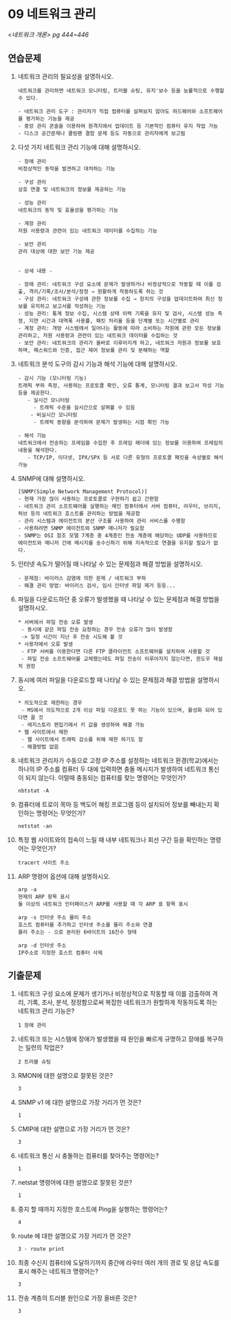 # 09 네트워크 관리

*<네트워크 개론> pg 444~446*



## 연습문제

1. 네트워크 관리의 필요성을 설명하시오.

   ```
   네트워크를 관리하면 네트워크 모니터링, 트러블 슈팅, 유지'보수 등을 능률적으로 수행할 수 있다.

   - 네트워크 관리 도구 : 관리자가 직접 컴퓨터를 살펴보지 않아도 하드웨어와 소프트웨어를 평가하는 기능을 제공
   - 중앙 관리 콘솔을 이용하여 원격지에서 업데이트 등 기본적인 컴퓨터 유지 작업 가능
   - 디스크 공간문제나 쿨링팬 결함 문제 등도 자동으로 관리자에게 보고됨
   ```

2. 다섯 가지 네트워크 관리 기능에 대해 설명하시오.

   ```
   - 장애 관리
   비정상적인 동작을 발견하고 대처하는 기능

   - 구성 관리
   상호 연결 및 네트워크의 정보를 제공하는 기능

   - 성능 관리
   네트워크의 동작 및 효율성을 평가하는 기능

   - 계정 관리
   자원 사용량과 관련이 있는 네트워크 데이터를 수집하는 기능

   - 보안 관리
   관리 대상에 대한 보안 기능 제공


   - 상세 내용 -

   - 장애 관리: 네트워크 구성 요소에 문제가 발생하거나 비정상적으로 작동할 때 이를 검출, 격리/기록/조사/분석/정정 → 원활하게 작동하도록 하는 것
   - 구성 관리: 네트워크 구성에 관한 정보를 수집 → 장치의 구성을 업데이트하여 최신 정보를 유지하고 보고서를 작성하는 기능
   - 성능 관리: 통계 정보 수집, 시스템 상태 이력 기록을 유지 및 검사, 시스템 성능 측정, 지연 시간과 대역폭 사용률, 패킷 처리율 등을 단계별 또는 시간별로 관리
   - 계정 관리: 개방 시스템에서 일어나는 활동에 따라 소비하는 자원에 관한 모든 정보를 관리하고, 자원 사용량과 관련이 있는 네트워크 데이터를 수집하는 것
   - 보안 관리: 네트워크의 관리가 올바로 이루어지게 하고, 네트워크 자원과 정보를 보호하며, 패스워드와 인증, 접근 제어 정보를 관리 및 분해하는 역할
   ```

3. 네트워크 분석 도구의 감시 기능과 해석 기능에 대해 설명하시오.

   ```
   - 감시 기능 (모니터링 기능)
   트래픽 부하 측정, 사용하는 프로토콜 확인, 오류 통계, 모니터링 결과 보고서 작성 기능 등을 제공한다.
      - 실시간 모니터링
   		- 트래픽 수준을 실시간으로 살펴볼 수 있음
       - 비실시간 모니터링
       	- 트래픽 동향을 분석하여 문제가 발생하는 시점 확인 가능

   - 해석 기능
   네트워크에서 전송하는 프레임을 수집한 후 프레임 헤더에 있는 정보를 이용하여 프레임의 내용을 해석한다.
      - TCP/IP, 이더넷, IPX/SPX 등 서로 다른 유형의 프로토콜 패킷을 속성별로 해석 가능
   ```

4. SNMP에 대해 설명하시오.

   ```
   [SNMP(Simple Network Management Protocol)]
   - 현재 가장 많이 사용하는 프로토콜로 구현하기 쉽고 간편함
   - 네트워크 관리 소프트웨어를 실행하는 메인 컴퓨터에서 서버 컴퓨터, 라우터, 브리지, 허브 등의 네트워크 호스트를 관리하는 방법을 제공함
   - 관리 시스템과 에이전트의 분산 구조를 사용하여 관리 서비스를 수행함
   - 사용하려면 SNMP 에이전트와 SNMP 매니저가 필요함
   - SNMP는 OSI 참조 모델 7계층 중 4계층인 전송 계층에 해당하는 UDP를 사용하므로 에이전트와 매니저 간에 메시지를 송수신하기 위해 지속적으로 연결을 유지할 필요가 없다.
   ```

5. 인터넷 속도가 떨어질 때 나타날 수 있는 문제점과 해결 방법을 설명하시오.

   ```
   - 문제점: 바이러스 감염에 의한 문제 / 네트워크 부하
   - 해결 관리 방법: 바이러스 검사, 임시 인터넷 파일 제거 등등...
   ```

6. 파일을 다운로드하던 중 오류가 발생했을 때 나타날 수 있는 문제점과 해결 방법을 설명하시오.

   ```
   * 서버에서 파일 전송 오류 발생
   	- 동시에 같은 파일 전송 요청하는 경우 전송 오류가 많이 발생함
   	-> 일정 시간이 지난 후 전송 시도해 볼 것
   * 사용자에서 오류 발생
   	- FTP 서버를 이용한다면 다른 FTP 클라이언트 소프트웨어를 설치하여 사용할 것
   	- 파일 전송 소프트웨어를 교체했는데도 파일 전송이 이루어지지 않는다면, 윈도우 재설치 권장
   ```

7. 동시에 여러 파일을 다운로드할 때 나타날 수 있는 문제점과 해결 방법을 설명하시오.

   ```
   * 의도적으로 제한하는 경우
   	- MS에서 의도적으로 2개 이상 파일 다운로드 못 하는 기능이 있으며, 활성화 되어 있다면 끌 것
   	- 레지스토리 편집기에서 키 값을 생성하여 해결 가능
   * 웹 사이트에서 제한
   	- 웹 사이트에서 트래픽 감소를 위해 제한 하기도 함
   	- 해결방법 없음
   ```

8. 네트워크 관리자가 수동으로 고정 IP 주소를 설정하는 네트워크 환경(학교)에서는 하나의 IP 주소를 컴퓨터 두 대에 입력하면 충돌 메시지가 발생하여 네트워크 통신이 되지 않는다. 이럴때 충동되는 컴퓨터를 찾는 명령어는 무엇인가?

   ```
   nbtstat -A
   ```

9.  컴퓨터에 트로이 목마 등 백도어 해킹 프로그램 등이 설치되어 정보를 빼내는지 확인하는 명령어는 무엇인가?

    ```
    netstat -an
    ```

10. 특정 웹 사이트와의 접속이 느릴 때 내부 네트워크나 회선 구간 등을 확인하는 명령어는 무엇인가?

    ```
    tracert 사이트 주소
    ```

11. ARP 명령어 옵션에 대해 설명하시오.

    ```
    arp -a
    현재의 ARP 항목 표시
    둘 이상의 네트워크 인터페이스가 ARP를 사용할 때 각 ARP 표 항목 표시

    arp -s 인터넷 주소 물리 주소
    호스트 컴퓨터를 추가하고 인터넷 주소를 물리 주소와 연결
    물리 주소는 - 으로 분리된 6바이트의 16진수 형태

    arp -d 인터넷 주소
    IP주소로 지정한 호스트 컴퓨터 삭제
    ```



## 기출문제

1. 네트워크 구성 요소에 문제가 생기거나 비정상적으로 작동할 때 이를 검출하여 격리, 기록, 조사, 분석, 정정함으로써 복잡한 네트워크가 원할하게 작동하도록 하는 네트워크 관리 기능은?

   ```
   1 장애 관리
   ```

2. 네트워크 또는 시스템에 장애가 발생했을 때 원인을 빠르게 규명하고 장애를 복구하는 일련의 작업은?

   ```
   2 트러블 슈팅
   ```

3. RMON에 대한 설명으로 잘못된 것은?

   ```
   3
   ```

4. SNMP v1 에 대한 설명으로 가장 거리가 먼 것은?

   ```
   1
   ```

5. CMIP에 대한 설명으로 가장 거리가 먼 것은?

   ```
   3
   ```

6. 네트워크 통신 시 충돌하는 컴퓨터를 찾아주는 명령어는?

   ```
   1
   ```

7. netstat 명령어에 대한 설명으로 잘못된 것은?

   ```
   1
   ```

8. 중지 할 때까지 지정한 호스트에 Ping을 실행하는 명령어는?

   ```
   4
   ```

9. route 에 대한 설명으로 가장 거리가 먼 것은?

   ```
   3 - route print
   ```

10. 최종 수신지 컴퓨터에 도달하기까지 중간에 라우터 여러 개의 경로 및 응답 속도를 표시 해주는 네트워크 명령어는?

    ```
    3
    ```

11. 전송 계층의 트러블 원인으로 가장 올바른 것은?

    ```
    3
    ```
